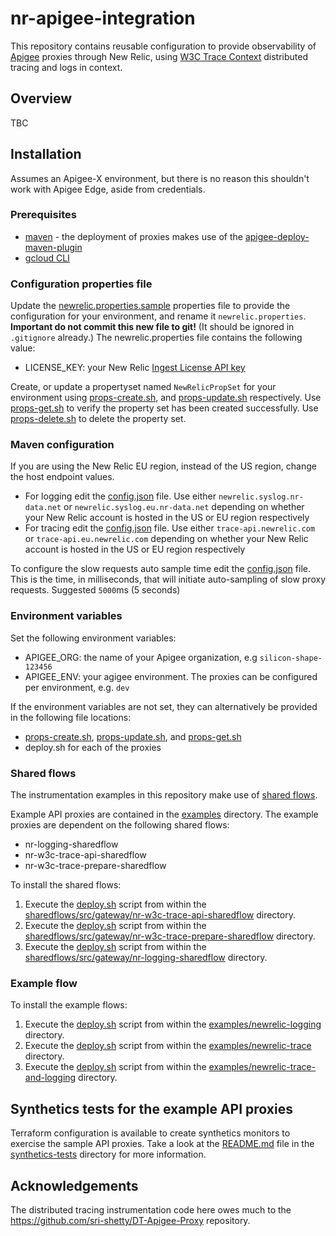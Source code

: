 # nr-apigee-integration
This repository contains reusable configuration to provide observability of [Apigee](https://cloud.google.com/apigee/docs/api-platform/get-started/what-apigee) proxies through New Relic, using [W3C Trace Context](https://www.w3.org/TR/trace-context/) distributed tracing and logs in context.

## Overview
TBC

## Installation
Assumes an Apigee-X environment, but there is no reason this shouldn't work with Apigee Edge, aside from credentials.
### Prerequisites
* [maven](https://maven.apache.org/) - the deployment of proxies makes use of the [apigee-deploy-maven-plugin](https://github.com/apigee/apigee-deploy-maven-plugin)
* [gcloud CLI](https://cloud.google.com/sdk/docs/install)

### Configuration properties file
Update the [newrelic.properties.sample](newrelic.properties.sample) properties file to provide the configuration for your environment, and rename it `newrelic.properties`. **Important do not commit this new file to git!** (It should be ignored in `.gitignore` already.)
The newrelic.properties file contains the following value:
* LICENSE_KEY: your New Relic [Ingest License API key](https://docs.newrelic.com/docs/apis/intro-apis/new-relic-api-keys/#license-key)

Create, or update a propertyset named `NewRelicPropSet` for your environment using [props-create.sh](props-create.sh), and [props-update.sh](props-update.sh) respectively. Use [props-get.sh](props-get.sh) to verify the property set has been created successfully. Use [props-delete.sh](props-delete.sh) to delete the property set.

### Maven configuration
If you are using the New Relic EU region, instead of the US region, change the host endpoint values.
* For logging edit the [config.json](sharedflows/src/gateway/nr-logging-sharedflow/config.json) file. Use either `newrelic.syslog.nr-data.net` or `newrelic.syslog.eu.nr-data.net` depending on whether your New Relic account is hosted in the US or EU region respectively  
* For tracing edit the [config.json](sharedflows/src/gateway/nr-w3c-trace-api-sharedflow/config.json) file. Use either `trace-api.newrelic.com` or `trace-api.eu.newrelic.com` depending on whether your New Relic account is hosted in the US or EU region respectively

To configure the slow requests auto sample time edit the [config.json](sharedflows/src/gateway/nr-w3c-trace-prepare-sharedflow/config.json) file. This is the time, in milliseconds, that will initiate auto-sampling of slow proxy requests. Suggested `5000`ms (5 seconds)

### Environment variables
Set the following environment variables:
* APIGEE_ORG: the name of your Apigee organization, e.g `silicon-shape-123456`
* APIGEE_ENV: your agigee environment. The proxies can be configured per environment, e.g. `dev`

If the environment variables are not set, they can alternatively be provided in the following file locations:
* [props-create.sh](props-create.sh), [props-update.sh](props-update.sh), and [props-get.sh](props-get.sh)
* deploy.sh for each of the proxies 

### Shared flows
The instrumentation examples in this repository make use of [shared flows](https://cloud.google.com/apigee/docs/api-platform/fundamentals/shared-flows).

Example API proxies are contained in the [examples](examples) directory. The example proxies are dependent on the following shared flows:
* nr-logging-sharedflow
* nr-w3c-trace-api-sharedflow
* nr-w3c-trace-prepare-sharedflow

To install the shared flows:
1. Execute the [deploy.sh](sharedflows/src/gateway/nr-w3c-trace-api-sharedflow/deploy.sh) script from within the [sharedflows/src/gateway/nr-w3c-trace-api-sharedflow](sharedflows/src/gateway/nr-w3c-trace-api-sharedflow) directory.
2. Execute the [deploy.sh](sharedflows/src/gateway/nr-w3c-trace-prepare-sharedflow/deploy.sh) script from within the [sharedflows/src/gateway/nr-w3c-trace-prepare-sharedflow](sharedflows/src/gateway/nr-w3c-trace-api-sharedflow) directory.
3. Execute the [deploy.sh](sharedflows/src/gateway/nr-logging-sharedflow/deploy.sh) script from within the [sharedflows/src/gateway/nr-logging-sharedflow](sharedflows/src/gateway/nr-logging-sharedflow) directory.

### Example flow
To install the example flows:
1. Execute the [deploy.sh](examples/newrelic-logging/deploy.sh) script from within the [examples/newrelic-logging](examples/newrelic-logging) directory.
2. Execute the [deploy.sh](examples/newrelic-trace/deploy.sh) script from within the [examples/newrelic-trace](examples/newrelic-trace) directory.
3. Execute the [deploy.sh](examples/newrelic-trace-and-logging/deploy.sh) script from within the [examples/newrelic-trace-and-logging](examples/newrelic-trace-and-logging) directory.

## Synthetics tests for the example API proxies
Terraform configuration is available to create synthetics monitors to exercise the sample API proxies. Take a look at the [README.md](synthetics-tests/README.md) file in the [synthetics-tests](synthetics-tests) directory for more information.

## Acknowledgements
The distributed tracing instrumentation code here owes much to the https://github.com/sri-shetty/DT-Apigee-Proxy repository.